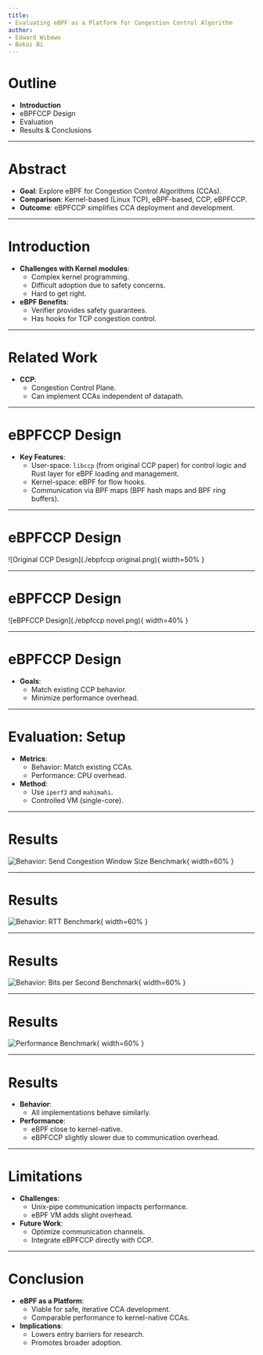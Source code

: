 ```yaml
---
title:
- Evaluating eBPF as a Platform for Congestion Control Algorithm
author:
- Edward Wibowo
- Bokai Bi
---
```


# Outline

- **Introduction**
- eBPFCCP Design
- Evaluation
- Results & Conclusions

---

# Abstract

- **Goal**: Explore eBPF for Congestion Control Algorithms (CCAs).
- **Comparison**: Kernel-based (Linux TCP), eBPF-based, CCP, eBPFCCP.
- **Outcome**: eBPFCCP simplifies CCA deployment and development.

---

# Introduction

- **Challenges with Kernel modules**:
  - Complex kernel programming.
  - Difficult adoption due to safety concerns.
  - Hard to get right.
- **eBPF Benefits**:
  - Verifier provides safety guarantees.
  - Has hooks for TCP congestion control.

---

# Related Work

- **CCP**:
  - Congestion Control Plane.
  - Can implement CCAs independent of datapath.

---

# eBPFCCP Design

- **Key Features**:
  - User-space: `libccp` (from original CCP paper) for control logic and Rust layer for eBPF loading and management.
  - Kernel-space: eBPF for flow hooks.
  - Communication via BPF maps (BPF hash maps and BPF ring buffers).

---

# eBPFCCP Design

![Original CCP Design](./ebpfccp original.png){ width=50% }

---

# eBPFCCP Design

![eBPFCCP Design](./ebpfccp novel.png){ width=40% }

---

# eBPFCCP Design

- **Goals**:
  - Match existing CCP behavior.
  - Minimize performance overhead.

---

# Evaluation: Setup

- **Metrics**:
  - Behavior: Match existing CCAs.
  - Performance: CPU overhead.
- **Method**:
  - Use `iperf3` and `mahimahi`.
  - Controlled VM (single-core).

---

# Results

![Behavior: Send Congestion Window Size Benchmark](./snd_cwnd.png){ width=60% }

---

# Results

![Behavior: RTT Benchmark](./rtt.png){ width=60% }

---

# Results

![Behavior: Bits per Second Benchmark](./bitsps.png){ width=60% }

---

# Results

![Performance Benchmark](./perf.png){ width=60% }

---

# Results

- **Behavior**:
  - All implementations behave similarly.
- **Performance**:
  - eBPF close to kernel-native.
  - eBPFCCP slightly slower due to communication overhead.

---

# Limitations

- **Challenges**:
  - Unix-pipe communication impacts performance.
  - eBPF VM adds slight overhead.
- **Future Work**:
  - Optimize communication channels.
  - Integrate eBPFCCP directly with CCP.

---

# Conclusion

- **eBPF as a Platform**:
  - Viable for safe, iterative CCA development.
  - Comparable performance to kernel-native CCAs.
- **Implications**:
  - Lowers entry barriers for research.
  - Promotes broader adoption.
